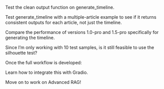 Test the clean output function on generate_timeline.

Test generate_timeline with a multiple-article example to see if it returns consistent outputs for each article, not just the timeline.

Compare the performance of versions 1.0-pro and 1.5-pro specifically for generating the timeline.

Since I’m only working with 10 test samples, is it still feasible to use the silhouette test?

Once the full workflow is developed:

Learn how to integrate this with Gradio.

Move on to work on Advanced RAG!